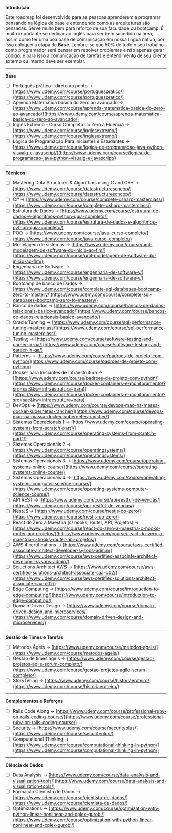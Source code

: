 **Introdução**

Este roadmap foi desenvolvido para as pessoas aprenderem a programar pensando na lógica de base e entendendo como as arquiteturas são pensadas. Serve muito bem para reforço de sua faculdade ou bootcamp. É muito importante se dedicar ao inglês para ser bem sucedido na área, assim como ter uma boa base de comunicação em nossa lingua nativa, por isso coloquei a etapa de **Base**. Lembre-se que 50% de todo o seu trabalho como programador será pensar em resolver problemas e não apenas gerar código, e para isso a comunicação de tarefas e entendimento de seu cliente externo ou interno deve ser exemplar.

---

**Base**

- [ ] Português prático - direto ao ponto → [https://www.udemy.com/course/portuguespratico/](https://www.udemy.com/course/portuguespratico/)
- [ ] Aprenda Matemática básica do zero ao avançado → [https://www.udemy.com/course/aprenda-matematica-basica-do-zero-ao-avancado/](https://www.udemy.com/course/aprenda-matematica-basica-do-zero-ao-avancado/)
- [ ] Inglês Extremo - Curso Completo do Zero à Fluência → [https://www.udemy.com/course/inglesextremo/](https://www.udemy.com/course/inglesextremo/)
- [ ] Lógica de Programação Para Iniciantes e Estudantes → [https://www.udemy.com/course/logica-de-programacao-java-python-visualg-e-javascript/](https://www.udemy.com/course/logica-de-programacao-java-python-visualg-e-javascript/)

---

**Técnicos**

- [ ] Mastering Data Structures & Algorithms using C and C++ → [https://www.udemy.com/course/datastructurescncpp/](https://www.udemy.com/course/datastructurescncpp/)
- [ ] C# → [https://www.udemy.com/course/complete-csharp-masterclass/](https://www.udemy.com/course/complete-csharp-masterclass/)
- [ ] Estrutura de Dados → [https://www.udemy.com/course/estrutura-de-dados-e-algoritmos-python-guia-completo/](https://www.udemy.com/course/estrutura-de-dados-e-algoritmos-python-guia-completo/)
- [ ] POO → [https://www.udemy.com/course/java-curso-completo/](https://www.udemy.com/course/java-curso-completo/)
- [ ] Modelagem de sistemas → [https://www.udemy.com/course/uml-modelagem-de-software-do-inicio-ao-fim/](https://www.udemy.com/course/uml-modelagem-de-software-do-inicio-ao-fim/)
- [ ] Engenharia de Software → [https://www.udemy.com/course/engenharia-de-software-v/](https://www.udemy.com/course/engenharia-de-software-v/)
- [ ] Bootcamp de banco de Dados → [https://www.udemy.com/course/complete-sql-databases-bootcamp-zero-to-mastery/](https://www.udemy.com/course/complete-sql-databases-bootcamp-zero-to-mastery/)
- [ ] Banco de dados → [https://www.udemy.com/course/bancos-de-dados-relacionais-basico-avancado/](https://www.udemy.com/course/bancos-de-dados-relacionais-basico-avancado/)
- [ ] Oracle Tunning → [https://www.udemy.com/course/sql-performance-tuning-masterclass/](https://www.udemy.com/course/sql-performance-tuning-masterclass/)
- [ ] Testing → [https://www.udemy.com/course/software-testing-and-career-in-qa/](https://www.udemy.com/course/software-testing-and-career-in-qa/)
- [ ] Patterns → [https://www.udemy.com/course/padroes-de-projeto-com-python/](https://www.udemy.com/course/padroes-de-projeto-com-python/)
- [ ] Docker para Iniciantes de Infraestrutura → [[https://www.udemy.com/course/padroes-de-projeto-com-python/](https://www.udemy.com/course/docker-containers-e-monitoramento/?src=sac&kw=infraestrutura+para)](https://www.udemy.com/course/docker-containers-e-monitoramento/?src=sac&kw=infraestrutura+para)
- [ ] DevOps → [https://www.udemy.com/course/devops-mao-na-massa-docker-kubernetes-rancher/](https://www.udemy.com/course/devops-mao-na-massa-docker-kubernetes-rancher/)
- [ ] Sistemas Operacionais 1 → [https://www.udemy.com/course/operating-systems-from-scratch-part1/](https://www.udemy.com/course/operating-systems-from-scratch-part1/)
- [ ] Sistemas Operacionais 2 → [https://www.udemy.com/course/operatingsystems/](https://www.udemy.com/course/operatingsystems/)
- [ ] Sistemas Operacionais 3 → [https://www.udemy.com/course/operating-systems-online-course/](https://www.udemy.com/course/operating-systems-online-course/)
- [ ] Sistemas Operacionais 4 → [https://www.udemy.com/course/operating-systems-computer-science-course/](https://www.udemy.com/course/operating-systems-computer-science-course/)
- [ ] API REST → [https://www.udemy.com/course/api-restful-de-vendas/](https://www.udemy.com/course/api-restful-de-vendas/)
- [ ] NestJS → [https://www.udemy.com/course/nestjs-do-zero/](https://www.udemy.com/course/nestjs-do-zero/)
- [ ] React do Zero a Maestria (c/ hooks, router, API, Projetos) → [https://www.udemy.com/course/react-do-zero-a-maestria-c-hooks-router-api-projetos/](https://www.udemy.com/course/react-do-zero-a-maestria-c-hooks-router-api-projetos/)
- [ ] AWS 4 certifications → [https://www.udemy.com/course/aws-certified-associate-architect-developer-sysops-admin/](https://www.udemy.com/course/aws-certified-associate-architect-developer-sysops-admin/)
- [ ] Soluctions Architect AWS → [https://www.udemy.com/course/aws-certified-solutions-architect-associate-saa-c02/](https://www.udemy.com/course/aws-certified-solutions-architect-associate-saa-c02/)
- [ ] Edge Computing → [https://www.udemy.com/course/introduction-to-edge-computing/](https://www.udemy.com/course/introduction-to-edge-computing/)
- [ ] Domain Driven Design → [https://www.udemy.com/course/domain-driven-design-and-microservices/](https://www.udemy.com/course/domain-driven-design-and-microservices/)

---

**Gestão de Times e Tarefas**

- [ ] Métodos Ágeis → [https://www.udemy.com/course/metodos-ageis/](https://www.udemy.com/course/metodos-ageis/)
- [ ] Gestão de times ágeis → [https://www.udemy.com/course/gestao-projetos-agile-scrum-completo/](https://www.udemy.com/course/gestao-projetos-agile-scrum-completo/) 
- [ ] StoryTelling → [https://www.udemy.com/course/historiaeroteiro/](https://www.udemy.com/course/historiaeroteiro/)

---

**Complementos e Reforços**

- [ ] Rails Code Along → [https://www.udemy.com/course/professional-ruby-on-rails-coding-course/](https://www.udemy.com/course/professional-ruby-on-rails-coding-course/)
- [ ] Security → [https://www.udemy.com/course/securityplus/](https://www.udemy.com/course/securityplus/)
- [ ] Computational Thinking → [https://www.udemy.com/course/computational-thinking-in-python/](https://www.udemy.com/course/computational-thinking-in-python/)

---

**Ciência de Dados**

- [ ] Data Analysis → [https://www.udemy.com/course/data-analysis-and-visualization-tools/](https://www.udemy.com/course/data-analysis-and-visualization-tools/)
- [ ] Formação CIentista de Dados → [https://www.udemy.com/course/cientista-de-dados/](https://www.udemy.com/course/cientista-de-dados/)
- [ ] Optimizations → [https://www.udemy.com/course/optimization-with-python-linear-nonlinear-and-cplex-gurobi/](https://www.udemy.com/course/optimization-with-python-linear-nonlinear-and-cplex-gurobi/)
